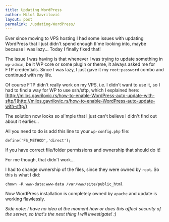 ```yaml
---
title: Updating WordPress
author: Miloš Gavrilović
layout: post
permalink: /updating-WordPress/
---
```

Ever since moving to VPS hosting I had some issues with updating WordPress that I just didn't spend enough tI'me looking into, maybe because I was lazy... Today I finally fixed that!

The issue I was having is that whenever I was trying to update something in `wp-admin`, be it WP core or some plugin or theme, it always asked me for FTP credentials. Since I was lazy, I just gave it my `root:password` combo and continued with my life.

Of course FTP didn't really work on my VPS, i.e. I didn't want to use it, so I had to find a way for WP to use ssh/sftp, which I explained here: [http://milos.gavrilovic.rs/how-to-enable-WordPress-auto-update-with-sftp/](http://milos.gavrilovic.rs/how-to-enable-WordPress-auto-update-with-sftp/)

The solution now looks so sI'mple that I just can't believe I didn't find out about it earlier...

All you need to do is add this line to your `wp-config.php` file:

`define('FS_METHOD','direct');`

If you have correct file/folder permissions and ownership that should do it!

For me though, that didn't work...

I had to change ownership of the files, since they were owned by `root`. So this is what I did:

`chown -R www-data:www-data /var/www/site/public_html`

Now WordPress installation is completely owned by `apache` and update is working flawlessly.

*Side note: I have no idea at the moment how or does this affect security of the server, so that's the next thing I will investigate! :)*
